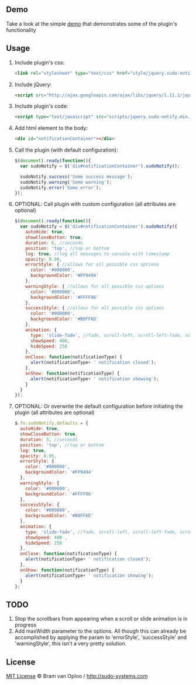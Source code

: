 ## Demo

Take a look at the simple [demo](http://sudo-systems.github.io/jquery-sudo-notify/) that demonstrates some of the plugin's functionality


## Usage

1. Include plugin's css:

	```html
	<link rel="stylesheet" type="text/css" href="style/jquery.sudo-notify.min.css" />
	```

2. Include jQuery:

	```html
	<script src="http://ajax.googleapis.com/ajax/libs/jquery/1.11.1/jquery.min.js"></script>
	```

3. Include plugin's code:

	```html
	<script type="text/javascript" src="scripts/jquery.sudo-notify.min.js"></script>
	```

4. Add html element to the body:

	```html
	<div id="notificationContainer"></div>
	```

4. Call the plugin (with default configuration):

	```javascript
	$(document).ready(function(){
      var sudoNotify = $('div#notificationContainer').sudoNotify();

      sudoNotify.success('Some success message');
      sudoNotify.warning('Some warning');
      sudoNotify.error('Some error');
    });
    ```

5. OPTIONAL: Call plugin with custom configuration (all attributes are optional)

    ```javascript
    $(document).ready(function(){
      var sudoNotify = $('div#notificationContainer').sudoNotify({
        autoHide: true,
        showCloseButton: true,
        duration: 6, //seconds
        position: 'top', //top or bottom
        log: true, //log all messages to console with timestamp
        opacity: 0.90,
        errorStyle: { //allows for all possible css options
          color: '#000000',
          backgroundColor: '#FF9494'
        },
        warningStyle: { //allows for all possible css options
          color: '#000000',
          backgroundColor: '#FFFF96'
        },
        successStyle: { //allows for all possible css options
          color: '#000000',
          backgroundColor: '#B8FF6D'
        },
        animation: {
          type: 'slide-fade', //fade, scroll-left, scroll-left-fade, scroll-right, scroll-right-fade, slide, slide-fade or none
          showSpeed: 400,
          hideSpeed: 250
        },
        onClose: function(notificationType) {
          alert(notificationType+ ' notification closed');
        },
        onShow: function(notificationType) {
          alert(notificationType+ ' notification showing');
        }
      }
    });
	```

5. OPTIONAL: Or overwrite the default configuration before initiating the plugin (all attributes are optional)

    ```javascript
    $.fn.sudoNotify.defaults = {
      autoHide: true,
      showCloseButton: true,
      duration: 5, //seconds
      position: 'top', //top or bottom
      log: true,
      opacity: 0.95,
      errorStyle: {
        color: '#000000',
        backgroundColor: '#FF9494'
      },
      warningStyle: {
        color: '#000000',
        backgroundColor: '#FFFF96'
      },
      successStyle: {
        color: '#000000',
        backgroundColor: '#B8FF6D'
      },
      animation: {
        type: 'slide-fade', //fade, scroll-left, scroll-left-fade, scroll-right, scroll-right-fade, slide, slide-fade or none
        showSpeed: 400 ,
        hideSpeed: 250
      },
      onClose: function(notificationType) {
        alert(notificationType+ ' notification closed');
      },
      onShow: function(notificationType) {
        alert(notificationType+ ' notification showing');
      }
    };
	```

## TODO

1. Stop the scrollbars from appearing when a scroll or slide animation is in progress
2. Add maxWidth parameter to the options. All though this can already be accomplished by applying the param to 'errorStyle', 'successStyle' and 'warningStyle', this isn't a very pretty solution.


## License

[MIT License](http://zenorocha.mit-license.org/) © Bram van Oploo / http://sudo-systems.com
